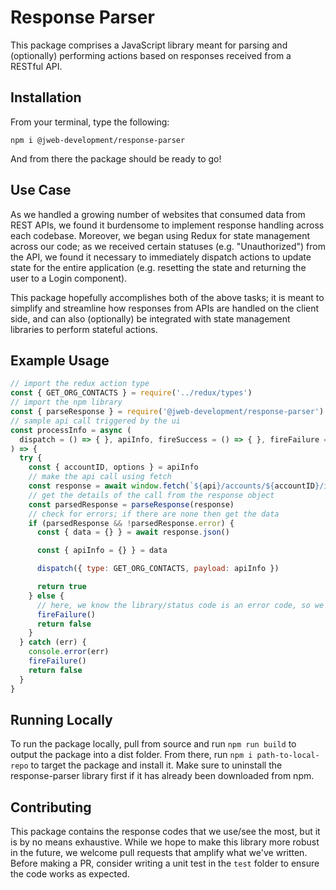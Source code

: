 # Response Parser
This package comprises a JavaScript library meant for parsing and (optionally) performing actions based on responses received from a RESTful API.

## Installation
From your terminal, type the following:
```shell
npm i @jweb-development/response-parser
```

And from there the package should be ready to go!

## Use Case
As we handled a growing number of websites that consumed data from REST APIs, we found it burdensome to implement response handling across each codebase. Moreover, we began using Redux for state management across our code; as we received certain statuses (e.g. "Unauthorized") from the API, we found it necessary to immediately dispatch actions to update state for the entire application (e.g. resetting the state and returning the user to a Login component).

This package hopefully accomplishes both of the above tasks; it is meant to simplify and streamline how responses from APIs are handled on the client side, and can also (optionally) be integrated with state management libraries to perform stateful actions.

## Example Usage
```js
// import the redux action type
const { GET_ORG_CONTACTS } = require('../redux/types')
// import the npm library
const { parseResponse } = require('@jweb-development/response-parser')
// sample api call triggered by the ui
const processInfo = async (
  dispatch = () => { }, apiInfo, fireSuccess = () => { }, fireFailure = () => { }
) => {
  try {
    const { accountID, options } = apiInfo
    // make the api call using fetch
    const response = await window.fetch(`${api}/accounts/${accountID}/info`, options)
    // get the details of the call from the response object
    const parsedResponse = parseResponse(response)
    // check for errors; if there are none then get the data
    if (parsedResponse && !parsedResponse.error) {
      const { data = {} } = await response.json()

      const { apiInfo = {} } = data

      dispatch({ type: GET_ORG_CONTACTS, payload: apiInfo })

      return true
    } else {
      // here, we know the library/status code is an error code, so we fire an error handler
      fireFailure()
      return false
    }
  } catch (err) {
    console.error(err)
    fireFailure()
    return false
  }
}
```

## Running Locally
To run the package locally, pull from source and run `npm run build` to output the package into a dist folder. From there, run `npm i path-to-local-repo` to target the package and install it. Make sure to uninstall the response-parser library first if it has already been downloaded from npm.

## Contributing
This package contains the response codes that we use/see the most, but it is by no means exhaustive. While we hope to make this library more robust in the future, we welcome pull requests that amplify what we've written. Before making a PR, consider writing a unit test in the `test` folder to ensure the code works as expected.